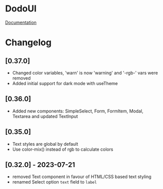 # DodoUI

[Documentation](https://madxnl.github.io/dodo-ui/)

# Changelog

## [0.37.0]

- Changed color variables, 'warn' is now 'warning' and '-rgb-' vars were removed
- Added initial support for dark mode with useTheme

## [0.36.0]

- Added new components: SimpleSelect, Form, FormItem, Modal, Textarea and updated TextInput

## [0.35.0]

- Text styles are global by default
- Use color-mix() instead of rgb to calculate colors

## [0.32.0] - 2023-07-21

- removed Text component in favour of HTML/CSS based text styling
- renamed Select option `text` field to `label`
